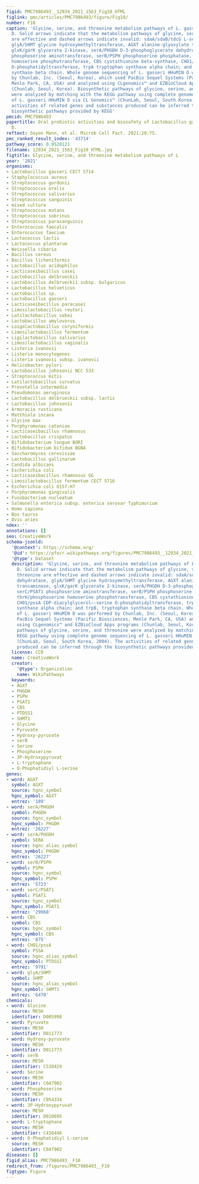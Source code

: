 ```yaml
---
figid: PMC7986493__12934_2021_1563_Fig10_HTML
figlink: pmc/articles/PMC7986493/figure/Fig10/
number: F10
caption: 'Glycine, serine, and threonine metabolism pathways of L. gasseri HHuMIN
  D. Solid arrows indicate that the metabolism pathways of glycine, serine, and threonine
  are effective and dashed arrows indicate invalid: sdaA/sdaB/tdcG L-serine dehydratase,
  glyA/SHMT glycine hydroxymethyltransferase, AGXT alanine-glyoxylate transaminase,
  glxK/garK glycerate 2-kinase, serA/PHGDH D-3-phosphoglycerate dehydrogenase, serC/PSAT1
  phosphoserine aminotransferase, serB/PSPH phosphoserine phosphatase, thrH/phosphoserine
  homoserine phosphotransferase, CBS cystathionine beta-synthase, CHO1/pssA CDP-diacylglycerol–-serine
  O-phosphatidyltransferase, trpA tryptophan synthase alpha chain; and trpB, tryptophan
  synthase beta chain. Whole genome sequencing of L. gasseri HHuMIN D was performed
  by Chunlab, Inc. (Seoul, Korea), which used PacBio Sequel Systems (Pacific Biosciences,
  Menlo Park, CA, USA) and analyzed using CLgenomics™ and EZBioCloud Apps programs
  (Chunlab, Seoul, Korea). Biosynthetic pathways of glycine, serine, and threonine
  were analyzed by matching with the KEGG pathway using complete genome sequencing
  of L. gasseri HHuMIN D via CL Genomics™ (ChunLab, Seoul, South Korea, 2004). The
  activities of related genes and substances produced can be inferred through the
  biosynthetic pathways provided by KEGG'
pmcid: PMC7986493
papertitle: Oral probiotic activities and biosafety of Lactobacillus gasseri HHuMIN
  D.
reftext: Soyon Mann, et al. Microb Cell Fact. 2021;20:75.
pmc_ranked_result_index: '43714'
pathway_score: 0.9520121
filename: 12934_2021_1563_Fig10_HTML.jpg
figtitle: Glycine, serine, and threonine metabolism pathways of L
year: '2021'
organisms:
- Lactobacillus gasseri CECT 5714
- Staphylococcus aureus
- Streptococcus gordonii
- Streptococcus oralis
- Streptococcus salivarius
- Streptococcus sanguinis
- mixed culture
- Streptococcus mutans
- Streptococcus sobrinus
- Streptococcus parasanguinis
- Enterococcus faecalis
- Enterococcus faecium
- Lactococcus lactis
- Lactococcus plantarum
- Weissella cibaria
- Bacillus cereus
- Bacillus licheniformis
- Lactobacillus acidophilus
- Lacticaseibacillus casei
- Lactobacillus delbrueckii
- Lactobacillus delbrueckii subsp. bulgaricus
- Lactobacillus helveticus
- Lactobacillus sp.
- Lactobacillus gasseri
- Lacticaseibacillus paracasei
- Limosilactobacillus reuteri
- Latilactobacillus sakei
- Lactobacillus amylovorus
- Loigolactobacillus coryniformis
- Limosilactobacillus fermentum
- Ligilactobacillus salivarius
- Limosilactobacillus vaginalis
- Listeria ivanovii
- Listeria monocytogenes
- Listeria ivanovii subsp. ivanovii
- Helicobacter pylori
- Lactobacillus johnsonii NCC 533
- Streptococcus mitis
- Latilactobacillus curvatus
- Prevotella intermedia
- Pseudomonas aeruginosa
- Lactobacillus delbrueckii subsp. lactis
- Lactobacillus johnsonii
- Armoracia rusticana
- Matthiola incana
- Glycine max
- Porphyromonas catoniae
- Lacticaseibacillus rhamnosus
- Lactobacillus crispatus
- Bifidobacterium longum BORI
- Bifidobacterium bifidum BGN4
- Saccharomyces cerevisiae
- Lactobacillus gallinarum
- Candida albicans
- Escherichia coli
- Lacticaseibacillus rhamnosus GG
- Limosilactobacillus fermentum CECT 5716
- Escherichia coli O157:H7
- Porphyromonas gingivalis
- Fusobacterium nucleatum
- Salmonella enterica subsp. enterica serovar Typhimurium
- Homo sapiens
- Bos taurus
- Ovis aries
ndex: ''
annotations: []
seo: CreativeWork
schema-jsonld:
  '@context': https://schema.org/
  '@id': https://pfocr.wikipathways.org/figures/PMC7986493__12934_2021_1563_Fig10_HTML.html
  '@type': Dataset
  description: 'Glycine, serine, and threonine metabolism pathways of L. gasseri HHuMIN
    D. Solid arrows indicate that the metabolism pathways of glycine, serine, and
    threonine are effective and dashed arrows indicate invalid: sdaA/sdaB/tdcG L-serine
    dehydratase, glyA/SHMT glycine hydroxymethyltransferase, AGXT alanine-glyoxylate
    transaminase, glxK/garK glycerate 2-kinase, serA/PHGDH D-3-phosphoglycerate dehydrogenase,
    serC/PSAT1 phosphoserine aminotransferase, serB/PSPH phosphoserine phosphatase,
    thrH/phosphoserine homoserine phosphotransferase, CBS cystathionine beta-synthase,
    CHO1/pssA CDP-diacylglycerol–-serine O-phosphatidyltransferase, trpA tryptophan
    synthase alpha chain; and trpB, tryptophan synthase beta chain. Whole genome sequencing
    of L. gasseri HHuMIN D was performed by Chunlab, Inc. (Seoul, Korea), which used
    PacBio Sequel Systems (Pacific Biosciences, Menlo Park, CA, USA) and analyzed
    using CLgenomics™ and EZBioCloud Apps programs (Chunlab, Seoul, Korea). Biosynthetic
    pathways of glycine, serine, and threonine were analyzed by matching with the
    KEGG pathway using complete genome sequencing of L. gasseri HHuMIN D via CL Genomics™
    (ChunLab, Seoul, South Korea, 2004). The activities of related genes and substances
    produced can be inferred through the biosynthetic pathways provided by KEGG'
  license: CC0
  name: CreativeWork
  creator:
    '@type': Organization
    name: WikiPathways
  keywords:
  - AGXT
  - PHGDH
  - PSPH
  - PSAT1
  - CBS
  - PTDSS1
  - SHMT1
  - Glycine
  - Pyruvate
  - Hydroxy-pyruvate
  - serB
  - Serine
  - Phosphoserine
  - 3P-Hydroxypyruvat
  - L-tryptophane
  - O-Phophatidiyl L-serine
genes:
- word: AGXT
  symbol: AGXT
  source: hgnc_symbol
  hgnc_symbol: AGXT
  entrez: '189'
- word: serA/PHGDH
  symbol: PHGDH
  source: hgnc_symbol
  hgnc_symbol: PHGDH
  entrez: '26227'
- word: serA/PHGDH
  symbol: SERA
  source: hgnc_alias_symbol
  hgnc_symbol: PHGDH
  entrez: '26227'
- word: serB/PSPH
  symbol: PSPH
  source: hgnc_symbol
  hgnc_symbol: PSPH
  entrez: '5723'
- word: serC/PSAT1
  symbol: PSAT1
  source: hgnc_symbol
  hgnc_symbol: PSAT1
  entrez: '29968'
- word: CBS
  symbol: CBS
  source: hgnc_symbol
  hgnc_symbol: CBS
  entrez: '875'
- word: CHO1/pssA
  symbol: PSSA
  source: hgnc_alias_symbol
  hgnc_symbol: PTDSS1
  entrez: '9791'
- word: glyA/SHMT
  symbol: SHMT
  source: hgnc_alias_symbol
  hgnc_symbol: SHMT1
  entrez: '6470'
chemicals:
- word: Glycine
  source: MESH
  identifier: D005998
- word: Pyruvate
  source: MESH
  identifier: D011773
- word: Hydroxy-pyruvate
  source: MESH
  identifier: D011773
- word: serB
  source: MESH
  identifier: C530429
- word: Serine
  source: MESH
  identifier: C047902
- word: Phosphoserine
  source: MESH
  identifier: C054334
- word: 3P-Hydroxypyruvat
  source: MESH
  identifier: D010695
- word: L-tryptophane
  source: MESH
  identifier: C436446
- word: O-Phophatidiyl L-serine
  source: MESH
  identifier: C047902
diseases: []
figid_alias: PMC7986493__F10
redirect_from: /figures/PMC7986493__F10
figtype: Figure
---
```

